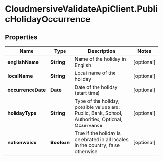 # CloudmersiveValidateApiClient.PublicHolidayOccurrence

## Properties
Name | Type | Description | Notes
------------ | ------------- | ------------- | -------------
**englishName** | **String** | Name of the holiday in English | [optional] 
**localName** | **String** | Local name of the holiday | [optional] 
**occurrenceDate** | **Date** | Date of the holiday (start time) | [optional] 
**holidayType** | **String** | Type of the holiday; possible values are: Public, Bank, School, Authorities, Optional, Observance | [optional] 
**nationwaide** | **Boolean** | True if the holiday is celebrated in all locales in the country, false otherwise | [optional] 


